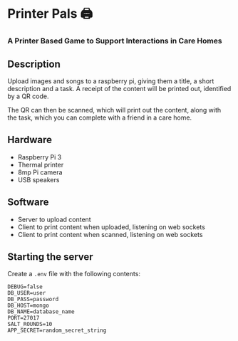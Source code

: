 # Printer Pals 🖨
### A Printer Based Game to Support Interactions in Care Homes

## Description
Upload images and songs to a raspberry pi, giving them a title, a short description and a task.
A receipt of the content will be printed out, identified by a QR code.

The QR can then be scanned, which will print out the content, along with the task, which you
can complete with a friend in a care home.

## Hardware
- Raspberry Pi 3
- Thermal printer
- 8mp Pi camera
- USB speakers

## Software
- Server to upload content
- Client to print content when uploaded, listening on web sockets
- Client to print content when scanned, listening on web sockets

## Starting the server
Create a `.env` file with the following contents:
```
DEBUG=false
DB_USER=user
DB_PASS=password
DB_HOST=mongo
DB_NAME=database_name
PORT=27017
SALT_ROUNDS=10
APP_SECRET=random_secret_string
```
